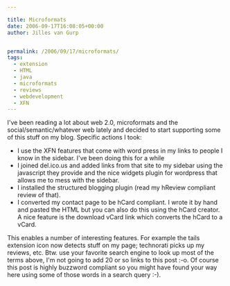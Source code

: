 ```yaml
---

title: Microformats
date: 2006-09-17T16:08:05+00:00
author: Jilles van Gurp


permalink: /2006/09/17/microformats/
tags:
  - extension
  - HTML
  - java
  - microformats
  - reviews
  - webdevelopment
  - XFN
---
```

I've been reading a lot about web 2.0, microformats and the social/semantic/whatever web lately and decided to start supporting some of this stuff on my blog. Specific actions I took:

- I use the XFN features that come with word press in my links to people I know in the sidebar. I've been doing this for a while
- I joined del.ico.us and added links from that site to my sidebar using the javascript they provide and the nice widgets plugin for wordpress that allows me to mess with the sidebar.
- I installed the structured blogging plugin (read my hReview compliant review of that).
- I converted my contact page to be hCard compliant. I wrote it by hand and pasted the HTML but you can also do this using the hCard creator. A nice feature is the download vCard link which converts the hCard to a vCard.

This enables a number of interesting features. For example the tails extension icon now detects stuff on my page; technorati picks up my reviews, etc. Btw. use your favorite search engine to look up most of the terms above, I'm not going to add 20 or so links to this post :-o. Of course this post is highly buzzword compliant so you might have found your way here using some of those words in a search query :-).